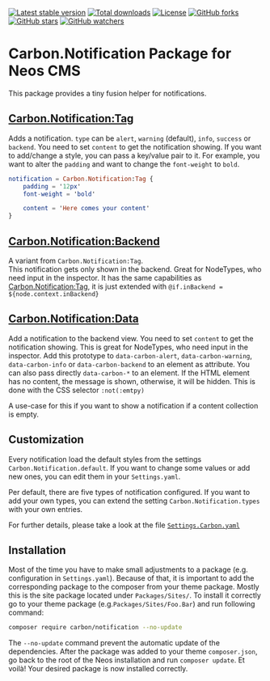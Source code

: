 [![Latest stable version]][packagist] [![Total downloads]][packagist] [![License]][packagist] [![GitHub forks]][fork] [![GitHub stars]][stargazers] [![GitHub watchers]][subscription]

# Carbon.Notification Package for Neos CMS

This package provides a tiny fusion helper for notifications.

## [Carbon.Notification:Tag]

Adds a notification. `type` can be `alert`, `warning` (default), `info`, `success` or
`backend`. You need to set `content` to get the notification showing. If you want to
add/change a style, you can pass a key/value pair to it. For example, you want to
alter the `padding` and want to change the `font-weight` to `bold`.

```elm
notification = Carbon.Notification:Tag {
    padding = '12px'
    font-weight = 'bold'

    content = 'Here comes your content'
}
```

## [Carbon.Notification:Backend]

A variant from `Carbon.Notification:Tag`.  
This notification gets only shown in the backend. Great for NodeTypes, who need
input in the inspector. It has the same capabilities as [Carbon.Notification:Tag],
it is just extended with `@if.inBackend = ${node.context.inBackend}`

## [Carbon.Notification:Data]

Add a notification to the backend view. You need to set `content` to get the
notification showing. This is great for NodeTypes, who need input in the inspector.
Add this prototype to `data-carbon-alert`, `data-carbon-warning`,
`data-carbon-info` or `data-carbon-backend` to an element as attribute.
You can also pass directly `data-carbon-*` to an element. If the HTML element has no content,
the message is shown, otherwise, it will be hidden. This is done with the CSS selector `:not(:emtpy)`

A use-case for this if you want to show a notification if a content collection is empty.

## Customization

Every notification load the default styles from the settings `Carbon.Notification.default`. If you
want to change some values or add new ones, you can edit them in your `Settings.yaml`.

Per default, there are five types of notification configured. If you want to add your own types,
you can extend the setting `Carbon.Notification.types` with your own entries.

For further details, please take a look at the file [`Settings.Carbon.yaml`]

## Installation

Most of the time you have to make small adjustments to a package (e.g.
configuration in `Settings.yaml`). Because of that, it is important to add the
corresponding package to the composer from your theme package. Mostly this is
the site package located under `Packages/Sites/`. To install it correctly go to
your theme package (e.g.`Packages/Sites/Foo.Bar`) and run following command:

```bash
composer require carbon/notification --no-update
```

The `--no-update` command prevent the automatic update of the dependencies.
After the package was added to your theme `composer.json`, go back to the root
of the Neos installation and run `composer update`. Et voilà! Your desired
package is now installed correctly.

[packagist]: https://packagist.org/packages/carbon/notification
[latest stable version]: https://poser.pugx.org/carbon/notification/v/stable
[total downloads]: https://poser.pugx.org/carbon/notification/downloads
[license]: https://poser.pugx.org/carbon/notification/license
[github forks]: https://img.shields.io/github/forks/CarbonPackages/Carbon.Notification.svg?style=social&label=Fork
[github stars]: https://img.shields.io/github/stars/CarbonPackages/Carbon.Notification.svg?style=social&label=Stars
[github watchers]: https://img.shields.io/github/watchers/CarbonPackages/Carbon.Notification.svg?style=social&label=Watch
[fork]: https://github.com/CarbonPackages/Carbon.Notification/fork
[stargazers]: https://github.com/CarbonPackages/Carbon.Notification/stargazers
[subscription]: https://github.com/CarbonPackages/Carbon.Notification/subscription
[carbon.notification:tag]: Resources/Private/Fusion/Components/Tag.fusion
[carbon.notification:backend]: Resources/Private/Fusion/Components/Backend.fusion
[carbon.notification:data]: Resources/Private/Fusion/Components/Data.fusion
[`settings.carbon.yaml`]: Configuration/Settings.Carbon.yaml
